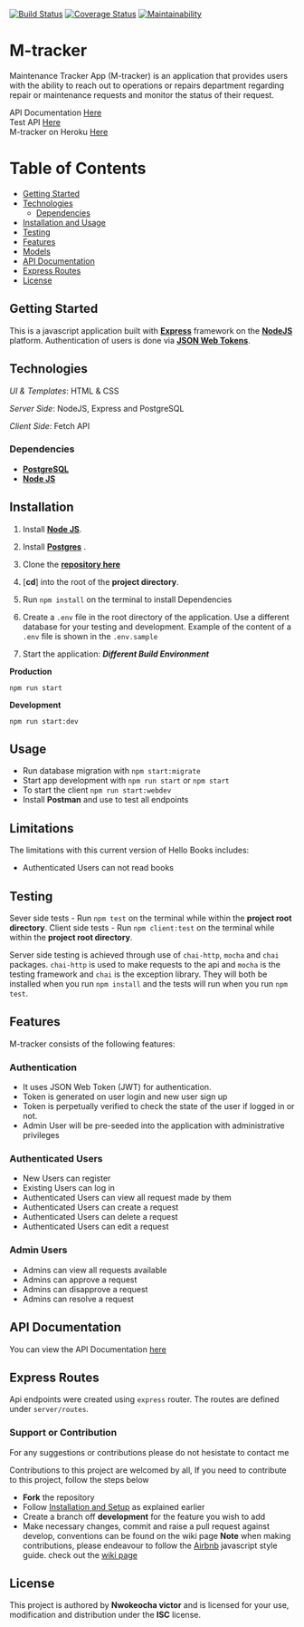 [![Build Status](https://travis-ci.org/veeqtor/M-tracker.svg?branch=develop)](https://travis-ci.org/veeqtor/M-tracker) 
[![Coverage Status](https://coveralls.io/repos/github/veeqtor/M-tracker/badge.svg?branch=develop)](https://coveralls.io/github/veeqtor/M-tracker?branch=develop) 
[![Maintainability](https://api.codeclimate.com/v1/badges/ecbcabd190ca98ce3b31/maintainability)](https://codeclimate.com/github/veeqtor/M-tracker/maintainability) 


# M-tracker
Maintenance Tracker App (M-tracker) is an application that provides users with the ability to reach out to operations or repairs department regarding repair or maintenance requests and monitor the status of their request.

API Documentation [Here](https://m-traqa-front.herokuapp.com/api/v1/docs)<br>
Test API [Here](https://m-traqa-front.herokuapp.com/api/v1/)<br>
M-tracker on Heroku [Here](https://m-traqa-front.herokuapp.com/)


# Table of Contents
- [Getting Started](#getting-started)
- [Technologies](#technologies)
  * [Dependencies](#dependencies)
- [Installation and Usage](#installation)
- [Testing](#testing)
- [Features](#features)
- [Models](#models)
- [API Documentation](#api-documentation)
- [Express Routes](#express-routes)
- [License](#license)

## Getting Started
This is a javascript application built with [**Express**](https://expressjs.com/) framework on the [**NodeJS**](https://nodejs.org/) platform. Authentication of users is done via [**JSON Web Tokens**](https://jwt.io/).


## Technologies
*UI & Templates*: HTML & CSS 

*Server Side*: NodeJS, Express and PostgreSQL

*Client Side*: Fetch API

### Dependencies
* [**PostgreSQL**](https://www.postgresql.org/) 
* [**Node JS**](https://nodejs.org/en/)


## Installation

1. Install [**Node JS**](https://nodejs.org/en/).
2. Install [**Postgres**](https://www.postgresql.org/) .
3. Clone the [**repository here**](https://github.com/veeqtor/M-tracker.git)
4. [**cd**] into the root of the **project directory**.
5. Run `npm install` on the terminal to install Dependencies

7. Create a `.env` file in the root directory of the application. Use a different database for your testing and development. Example of the content of a `.env` file is shown in the `.env.sample`

8. Start the application:
**_Different Build Environment_**

**Production**
```
npm run start
```
**Development**
```
npm run start:dev
```

## Usage
- Run database migration with `npm start:migrate`
- Start app development with `npm run start` or `npm start`
- To start the client `npm run start:webdev`
- Install **Postman** and use to test all endpoints

## Limitations
The limitations with this current version of Hello Books includes:
- Authenticated Users can not read books

## Testing

Sever side tests - Run `npm test` on the terminal while within the **project root directory**.
Client side tests - Run `npm client:test` on the terminal while within the **project root directory**.

Server side testing is achieved through use of `chai-http`, `mocha` and `chai` packages. `chai-http` is used to make requests to the api and `mocha` is the testing framework and `chai` is the exception library. They will both be installed when you run `npm install` and the tests will run when you run `npm test`.



## Features
M-tracker consists of the following features:

### Authentication

- It uses JSON Web Token (JWT) for authentication.
- Token is generated on user login and new user sign up
- Token is perpetually verified to check the state of the user if logged in or not.
- Admin User will be pre-seeded into the application with administrative privileges


### Authenticated Users
- New Users can register
- Existing Users can log in
- Authenticated Users can view all request made by them
- Authenticated Users can create a request
- Authenticated Users can delete a request
- Authenticated Users can edit a request

### Admin Users
- Admins can view all requests available
- Admins can approve a request
- Admins can disapprove a request
- Admins can resolve a request


## API Documentation
You can view the API Documentation [here](https://m-traqa-front.herokuapp.com/api/v1/docs)

## Express Routes

Api endpoints were created using `express` router. The routes are defined under `server/routes`.  

### Support or Contribution
For any suggestions or contributions  please do not hesistate to contact me

Contributions to this project are welcomed by all, If you need to contribute to this project, follow the steps below
* **Fork** the repository
* Follow [Installation and Setup](#installation-and-setup) as explained earlier
* Create a branch off **development** for the feature you wish to add
* Make necessary changes, commit and raise a pull request against develop, conventions can be found on the wiki page
**Note** when making contributions, please endeavour to follow the [Airbnb](https://github.com/airbnb/javascript) javascript style guide. check out the [wiki page](https://github.com/benfluleck/HelloBooks/wiki)

## License
This project is authored by **Nwokeocha victor** and is licensed for your use, modification and distribution under the **ISC** license.

